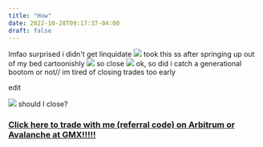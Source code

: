 ```yaml
---
title: "How"
date: 2022-10-28T09:17:37-04:00
draft: false
---
```


lmfao surprised i didn't get linquidate
![](/msedge_bYafMECGBj.png)
took this ss after springing up out of my bed cartoonishly
![](/msedge_1xBRzdkyjq.png)
so close
![](/msedge_ProUsRdyTl.png)
ok, so did i catch a generational bootom or not// im tired of closing trades too early


edit


![](/msedge_ME9S8obDFu.png)
should I close?


### [Click here to trade with me (referral code) on Arbitrum or Avalanche at GMX!!!!!](https://share.gmx.io/api/s?id=krfwoao8sxwvp0pevyuo&ref=boro)

